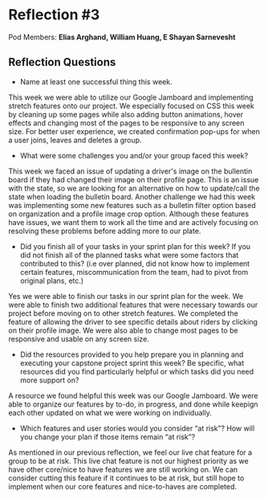 # Reflection #3

Pod Members: **Elias Arghand, William Huang, E Shayan Sarnevesht**

## Reflection Questions

* Name at least one successful thing this week.

This week we were able to utilize our Google Jamboard and implementing stretch features onto our project. We especially focused on CSS this week by cleaning up some pages while also adding button animations, hover effects and changing most of the pages to be responsive to any screen size. For better user experience, we created confirmation pop-ups for when a user joins, leaves and deletes a group. 

* What were some challenges you and/or your group faced this week?

This week we faced an issue of updating a driver's image on the bullentin board if they had changed their image on their profile page. This is an issue with the state, so we are looking for an alternative on how to update/call the state when loading the bulletin board. Another challenge we had this week was implementing some new features such as a bulletin filter option based on organization and a profile image crop option. Although these features have issues, we want them to work all the time and are actively focusing on resolving these problems before adding more to our plate.

* Did you finish all of your tasks in your sprint plan for this week? If you did not finish all of the planned tasks what were some factors that contributed to this?  (i.e over planned, did not know how to implement certain features, miscommunication from the team, had to pivot from original plans, etc.)

Yes we were able to finish our tasks in our sprint plan for the week. We were able to finish two additional features that were necessary towards our project before moving on to other stretch features. We completed the feature of allowing the driver to see specific details about riders by clicking on their profile image. We were also able to change most pages to be responsive and usable on any screen size.

* Did the resources provided to you help prepare you in planning and executing your capstone project sprint this week? Be specific, what resources did you find particularly helpful or which tasks did you need more support on?

A resource we found helpful this week was our Google Jamboard. We were able to organize our features by to-do, in progress, and done while keepign each other updated on what we were working on individually. 

* Which features and user stories would you consider “at risk”? How will you change your plan if those items remain “at risk”?

As mentioned in our previous reflection, we feel our live chat feature for a group to be at risk. This live chat feature is not our highest priority as we have other core/nice to have features we are still working on. We can consider cutting this feature if it continues to be at risk, but still hope to implement when our core features and nice-to-haves are completed.
